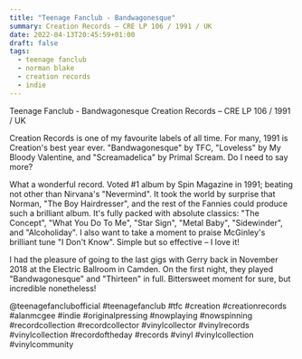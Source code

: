 ```yaml
---
title: "Teenage Fanclub - Bandwagonesque"
summary: Creation Records – CRE LP 106 / 1991 / UK
date: 2022-04-13T20:45:59+01:00
draft: false
tags:
  - teenage fanclub
  - norman blake
  - creation records
  - indie
---
```

Teenage Fanclub - Bandwagonesque
Creation Records – CRE LP 106 / 1991 / UK

Creation Records is one of my favourite labels of all time. For many, 1991 is Creation's best year ever. "Bandwagonesque" by TFC, "Loveless" by My Bloody Valentine, and "Screamadelica" by Primal Scream. Do I need to say more?

What a wonderful record. Voted #1 album by Spin Magazine in 1991; beating not other than Nirvana's "Nevermind". It took the world by surprise that Norman, "The Boy Hairdresser", and the rest of the Fannies could produce such a brilliant album. It's fully packed with absolute classics: "The Concept", "What You Do To Me", "Star Sign", "Metal Baby", "Sidewinder", and "Alcoholiday". I also want to take a moment to praise McGinley's brilliant tune "I Don't Know". Simple but so effective – I love it!

I had the pleasure of going to the last gigs with Gerry back in November 2018 at the Electric Ballroom in Camden. On the first night, they played "Bandwagonesque" and "Thirteen" in full. Bittersweet moment for sure, but incredible nonetheless!

@teenagefanclubofficial #teenagefanclub #tfc #creation #creationrecords #alanmcgee #indie #originalpressing #nowplaying #nowspinning #recordcollection #recordcollector #vinylcollector #vinylrecords #vinylcollection #recordoftheday #records #vinyl #vinylcollection #vinylcommunity
